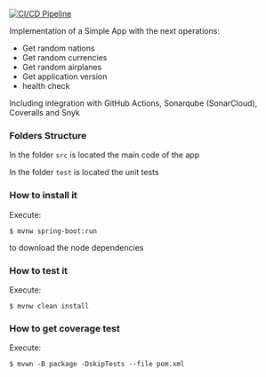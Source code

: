 [![CI/CD Pipeline](https://github.com/Robert9703/labfake/actions/workflows/build.yml/badge.svg)](https://github.com/Robert9703/labfake/actions/workflows/build.yml)

Implementation of a Simple App with the next operations:

* Get random nations
* Get random currencies
* Get random airplanes
* Get application version
* health check

Including integration with GitHub Actions, Sonarqube (SonarCloud), Coveralls and Snyk

### Folders Structure

In the folder `src` is located the main code of the app

In the folder `test` is located the unit tests

### How to install it

Execute:

```shell
$ mvnw spring-boot:run
```
to download the node dependencies

### How to test it

Execute:

```shell
$ mvnw clean install
```

### How to get coverage test

Execute:

```shell
$ mvwn -B package -DskipTests --file pom.xml
```